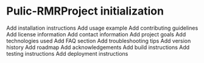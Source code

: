 # Pulic-RMRProject initialization
Add installation instructions
Add usage example
Add contributing guidelines
Add license information
Add contact information
Add project goals
Add technologies used
Add FAQ section
Add troubleshooting tips
Add version history
Add roadmap
Add acknowledgements
Add build instructions
Add testing instructions
Add deployment instructions
